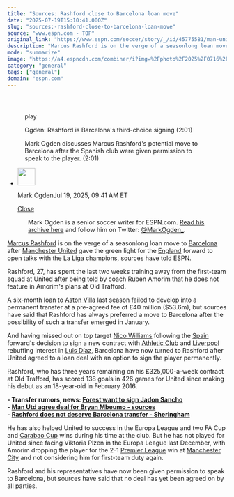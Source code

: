 ```yaml
---
title: "Sources: Rashford close to Barcelona loan move"
date: "2025-07-19T15:10:41.000Z"
slug: "sources:-rashford-close-to-barcelona-loan-move"
source: "www.espn.com - TOP"
original_link: "https://www.espn.com/soccer/story/_/id/45775581/man-united-marcus-rashford-close-barcelona-loan-sources"
description: "Marcus Rashford is on the verge of a seasonlong loan move to Barcelona after Man United gave permission for him to open talks, sources told ESPN."
mode: "summarize"
image: "https://a4.espncdn.com/combiner/i?img=%2Fphoto%2F2025%2F0716%2Fr1519735_1296x729_16%2D9.jpg"
category: "general"
tags: ["general"]
domain: "espn.com"
---
```

<div id="readability-page-1" class="page"><section id="article-feed" data-behavior="author_overlay article_header_news_feed_item_meta article_legal_footer"><article data-id="45775581" data-behavior="story_scroll story_progress" data-src="/soccer/story/_/id/45775581/man-united-marcus-rashford-close-barcelona-loan-sources"><div><header></header><figure data-video="watch,640,360,45775792" data-cerebro-id="687bb02d37ed595fcc631f71" data-title="Ogden: Rashford is Barcelona's third-choice signing" data-source="espn"><div><picture><source srcset="https://a.espncdn.com/combiner/i?img=%2Fmedia%2Fmotion%2F2025%2F0719%2Fdm_250719_COM_SOC_Analysis_Ogden_Rashford_is_Barcelonas_third_choice_signing_GLOBAL_20250719%2Fdm_250719_COM_SOC_Analysis_Ogden_Rashford_is_Barcelonas_third_choice_signing_GLOBAL_20250719.jpg&amp;w=943&amp;h=530&amp;cquality=80&amp;format=jpg" media="(min-width: 376px)"><source srcset="https://a.espncdn.com/combiner/i?img=%2Fmedia%2Fmotion%2F2025%2F0719%2Fdm_250719_COM_SOC_Analysis_Ogden_Rashford_is_Barcelonas_third_choice_signing_GLOBAL_20250719%2Fdm_250719_COM_SOC_Analysis_Ogden_Rashford_is_Barcelonas_third_choice_signing_GLOBAL_20250719.jpg&amp;w=375&amp;cquality=80, https://a.espncdn.com/combiner/i?img=%2Fmedia%2Fmotion%2F2025%2F0719%2Fdm_250719_COM_SOC_Analysis_Ogden_Rashford_is_Barcelonas_third_choice_signing_GLOBAL_20250719%2Fdm_250719_COM_SOC_Analysis_Ogden_Rashford_is_Barcelonas_third_choice_signing_GLOBAL_20250719.jpg&amp;w=750&amp;cquality=40&amp;format=jpg 2x" media="(max-width: 375px)"></picture><p><span data-id="45775792">play</span></p></div><figcaption><div><p><span>Ogden: Rashford is Barcelona's third-choice signing (2:01)</span></p><p>Mark Ogden discusses Marcus Rashford's potential move to Barcelona after the Spanish club were given permission to speak to the player. (2:01)</p></div></figcaption></figure><div><div><ul><li><p><img src="https://a.espncdn.com/combiner/i?img=/i/columnists/full/ogden_mark.png&amp;h=80&amp;w=80&amp;scale=crop" alt="" width="40" height="40"></p><p>Mark Ogden<span>Jul 19, 2025, 09:41 AM ET</span></p><div><p><a href="#">Close</a></p><ul>Mark Ogden is a senior soccer writer for ESPN.com. <a href="https://www.espn.com/search/_/type/articles/q/mark%20ogden" target="_blank" rel="noopener">Read his archive here</a> and follow him on Twitter: <a href="https://twitter.com/MarkOgden_" target="_blank" rel="noopener">@MarkOgden_</a>.</ul></div></li></ul></div><p><a data-player-guid="73bfa01e-2ac7-2124-a245-7af746308a53" href="http://espn.com/soccer/player/_/id/230945/marcus-rashford">Marcus Rashford</a> is on the verge of a seasonlong loan move to <a data-clubhouse-guid="58f7c4a9-c991-4ed4-fe5c-1f833cba75b8" href="https://www.espn.com/soccer/team?id=83">Barcelona</a> after <a data-clubhouse-guid="6ebc2fd0-35d3-733b-5666-b75035a3bce9" href="https://www.espn.com/soccer/team?id=360">Manchester United</a> gave the green light for the <a data-clubhouse-guid="217dee4e-6974-a197-49a2-afda6e1788c9" href="https://www.espn.com/soccer/team?id=448">England</a> forward to open talks with the La Liga champions, sources have told ESPN.</p><p>Rashford, 27, has spent the last two weeks training away from the first-team squad at United after being told by coach Ruben Amorim that he does not feature in Amorim's plans at Old Trafford.</p><p>A six-month loan to <a data-clubhouse-guid="610557ff-e870-ea0e-a3b2-8244df325d22" href="https://www.espn.com/soccer/team?id=362">Aston Villa</a> last season failed to develop into a permanent transfer at a pre-agreed fee of £40 million ($53.6m), but sources have said that Rashford has always preferred a move to Barcelona after the possibility of such a transfer emerged in January.</p><p>And having missed out on top target <a data-player-guid="d08a9fa8-e926-3e2c-bc1e-2ff2e9b8b38c" href="http://espn.com/soccer/player/_/id/312146/nico-williams">Nico Williams</a> following the <a data-clubhouse-guid="99314f68-1c92-218b-b02b-67c50ff9bc3a" href="https://www.espn.com/soccer/team?id=164">Spain</a> forward's decision to sign a new contract with <a data-clubhouse-guid="748c6251-7239-2c15-2b2f-dfde911bbe55" href="https://www.espn.com/soccer/team?id=93">Athletic Club</a> and <a data-clubhouse-guid="a47fbcec-c948-cf4c-9e41-3dfa37588c9c" href="https://www.espn.com/soccer/team?id=364">Liverpool</a> rebuffing interest in <a data-player-guid="9959537e-af42-929e-a829-cc149924d7f4" href="http://espn.com/soccer/player/_/id/286319/luis-diaz">Luis Díaz</a>, Barcelona have now turned to Rashford after United agreed to a loan deal with an option to sign the player permanently.</p><p>Rashford, who has three years remaining on his £325,000-a-week contract at Old Trafford, has scored 138 goals in 426 games for United since making his debut as an 18-year-old in February 2016.</p><p><strong>- Transfer rumors, news: <a href="https://www.espn.com/football/story/_/id/45774061/transfer-rumors-news-nottingham-forest-manchester-united-jadon-sancho" target="_blank">Forest want to sign Jadon Sancho</a></strong><br>
<strong>- <a href="https://www.espn.com/football/story/_/id/45768381/man-united-transfers-deal-agreed-bryan-mbeumo-sources" target="_blank">Man Utd agree deal for Bryan Mbeumo - sources</a></strong><br>
<strong>- <a href="https://www.espn.com/football/story/_/id/45752953/rashford-does-not-deserve-barcelona-step-up" target="_blank">Rashford does not deserve Barcelona transfer - Sheringham</a></strong></p><p>He has also helped United to success in the Europa League and two FA Cup and <a data-league-guid="7d7df547-a8c6-37a7-947d-7b661c801ff5" href="https://www.espn.com/soccer/league/_/name/ENG.LEAGUE_CUP">Carabao Cup</a> wins during his time at the club. But he has not played for United since facing Viktoria Plzen in the Europa League last December, with Amorim dropping the player for the 2-1 <a data-league-guid="6949f3af-300c-35f1-beab-b95669eedd38" href="https://www.espn.com/soccer/league/_/name/ENG.1">Premier League</a> win at <a data-clubhouse-guid="94fd5d7e-35b1-9d52-c9f2-4a37259bea36" href="https://www.espn.com/soccer/team?id=382">Manchester City</a> and not considering him for first-team duty again.</p><p>Rashford and his representatives have now been given permission to speak to Barcelona, but sources have said that no deal has yet been agreed on by all parties.</p>
</div></div></article></section></div>